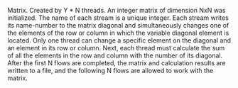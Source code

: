 Matrix. Created by Y * N threads. An integer matrix of dimension NxN was initialized. The name of each stream is a unique integer. Each stream writes its name-number to the matrix diagonal and simultaneously changes one of the elements of the row or column in which the variable diagonal element is located. Only one thread can change a specific element on the diagonal and an element in its row or column. Next, each thread must calculate the sum of all the elements in the row and column with the number of its diagonal. After the first N flows are completed, the matrix and calculation results are written to a file, and the following N flows are allowed to work with the matrix.
